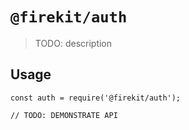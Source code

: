 # `@firekit/auth`

> TODO: description

## Usage

```
const auth = require('@firekit/auth');

// TODO: DEMONSTRATE API
```
